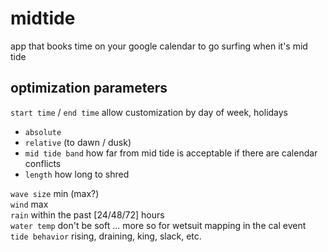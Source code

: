 # midtide
app that books time on your google calendar to go surfing when it's mid tide
  
## optimization parameters
`start time` / `end time` allow customization by day of week, holidays
- `absolute`
- `relative` (to dawn / dusk)
- `mid tide band` how far from mid tide is acceptable if there are calendar conflicts
- `length` how long to shred
  
`wave size` min (max?)  
`wind` max  
`rain` within the past [24/48/72] hours  
`water temp` don't be soft ... more so for wetsuit mapping in the cal event  
`tide behavior` rising, draining, king, slack, etc.  